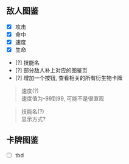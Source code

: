 ## 敌人图鉴

- [x] 攻击
- [x] 命中
- [x] 速度
- [x] 生命
- [?] 技能名
- [?] 部分敌人补上对应的图鉴页
- [?] 增加一个按钮, 查看相关的所有衍生物卡牌

> 速度(?)  
> 速度值为-99到99, 可能不是很直观

> 技能名(?)  
> 显示方式?

## 卡牌图鉴

- [ ] tbd